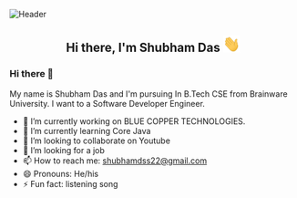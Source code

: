![Header](https://raw.githubusercontent.com/halfrost/halfrost/master/icons/header_.png)
<h2 align="center"> Hi there, I'm Shubham Das <img src="https://raw.githubusercontent.com/ABSphreak/ABSphreak/master/gifs/Hi.gif" width="30px"></h2>  

### Hi there 👋

My name is Shubham Das and I'm pursuing In B.Tech CSE from Brainware University. I want to a Software Developer Engineer.



- 🔭 I’m currently working on BLUE COPPER TECHNOLOGIES.
- 🌱 I’m currently learning Core Java
- 👯 I’m looking to collaborate on Youtube
- 🤔 I’m looking for a job 
- 📫 How to reach me: shubhamdss22@gmail.com
- 😄 Pronouns: He/his
- ⚡ Fun fact: listening song 

